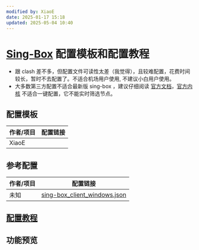 ```yaml
---
modified by: XiaoE
date: 2025-01-17 15:18
updated: 2025-05-04 10:40
---
```

# [Sing-Box](https://github.com/SagerNet/sing-box) 配置模板和配置教程
- 跟 clash 差不多，但配置文件可读性太差（我觉得），且较难配置，花费时间较长，暂时不去配置了。不适合机场用户使用, 不建议小白用户使用。
- 大多数第三方配置不适合最新版 sing-box ，建议仔细阅读 [官方文档](https://sing-box.sagernet.org/zh/configuration/)，[官方内核](https://github.com/SagerNet/sing-box) 不适合一键配置，它不能实时筛选节点。

## 配置模板

| 作者/项目 | 配置链接 |
| ----- | ---- |
| XiaoE |      |

## 参考配置

| 作者/项目 | 配置链接                                                                                                                               |
| ----- | ---------------------------------------------------------------------------------------------------------------------------------- |
| 未知    | [sing-box_client_windows.json](https://github.com/chika0801/sing-box-examples/blob/main/Tun/self-use/sing-box_client_windows.json) |


## [配置教程](https://github.com/LaolunsiG/PCR/blob/main/Agency_Wiki/%E4%BB%A3%E7%90%86%E5%B7%A5%E5%85%B7%E9%85%8D%E7%BD%AE%E6%95%99%E7%A8%8B/Sing-Box%20%E9%85%8D%E7%BD%AE%E6%95%99%E7%A8%8B.md)

## 功能预览


